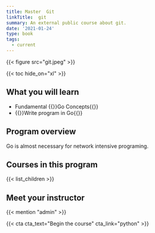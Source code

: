 ```yaml
---
title: Master  Git 
linkTitle:  git 
summary: An external public course about git.
date: '2021-01-24'
type: book
tags:
  - current
---
```


{{< figure src="git.jpeg" >}}

{{< toc hide_on="xl" >}}

## What you will learn

- Fundamental {{<hl>}}Go Concepts{{</hl>}}
- {{<hl>}}Write program in Go{{</hl>}}

## Program overview

Go is almost necessary for network intensive programing.

## Courses in this program

{{< list_children >}}

## Meet your instructor

{{< mention "admin" >}}


{{< cta cta_text="Begin the course" cta_link="python" >}}
